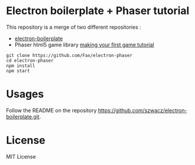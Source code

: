 # Electron boilerplate + Phaser tutorial

This repository is a merge of two different repositories :

- [electron-boilerplate](https://github.com/szwacz/electron-boilerplate.git)
- Phaser html5 game library [making your first game tutorial](http://phaser.io/tutorials/making-your-first-phaser-game)

 ```
git clone https://github.com/Fax/electron-phaser
cd electron-phaser
npm install
npm start
```

# Usages

Follow the README on the repository https://github.com/szwacz/electron-boilerplate.git. 

# License

MIT License
